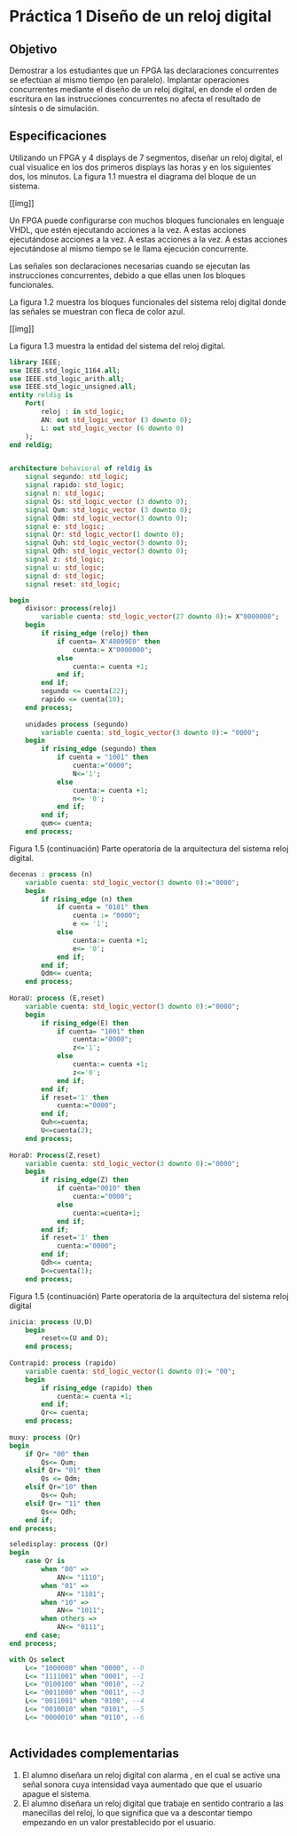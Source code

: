 # Práctica 1 Diseño de un reloj digital

## Objetivo

Demostrar a los estudiantes que un FPGA las declaraciones concurrentes se  efectúan al mismo tiempo (en paralelo). Implantar operaciones concurrentes mediante el diseño de un reloj digital, en  donde el orden de escritura en las instrucciones concurrentes no afecta el resultado de síntesis o de simulación.

## Especificaciones

Utilizando un FPGA y 4 displays de 7 segmentos, diseñar un reloj digital, el cual visualice en los dos primeros displays las horas y en los siguientes dos, los minutos. La figura 1.1 muestra  el diagrama del bloque de un sistema.

[[img]]

Un FPGA puede configurarse con muchos bloques funcionales en lenguaje VHDL, que estén ejecutando acciones a la vez. A estas acciones ejecutándose acciones a la vez. A estas acciones a la vez. A estas acciones ejecutándose al mismo tiempo se le llama ejecución concurrente.

Las señales son declaraciones necesarias cuando se ejecutan las instrucciones concurrentes, debido a que ellas unen los bloques funcionales.

La figura 1.2 muestra los bloques funcionales del sistema reloj digital donde las señales se muestran con fleca de color azul.

[[img]]

La figura 1.3 muestra la entidad del sistema del reloj digital.

```vhdl
library IEEE;
use IEEE.std_logic_1164.all;
use IEEE.std_logic_arith.all;
use IEEE.std_logic_unsigned.all;
entity reldig is
    Port(
        reloj : in std_logic;
        AN: out std_logic_vector (3 downto 0);
        L: out std_logic_vector (6 downto 0)
    );
end reldig;
```



```vhdl

architecture behavioral of reldig is
	signal segundo: std_logic;
	signal rapido: std_logic;
	signal n: std_logic;
	signal Qs: std_logic_vector (3 downto 0);
	signal Qum: std_logic_vector (3 downto 0);
	signal Qdm: std_logic_vector(3 downto 0);
	signal e: std_logic;
	signal Qr: std_logic_vector(1 downto 0);
	signal Quh: std_logic_vector(3 downto 0);
	signal Qdh: std_logic_vector(3 downto 0);
	signal z: std_logic;
	signal u: std_logic;
	signal d: std_logic;
	signal reset: std_logic;
```



```vhdl
begin
    divisor: process(reloj)
        variable cuenta: std_logic_vector(27 downto 0):= X"0000000";
	begin
		if rising_edge (reloj) then
			if cuenta= X"48009E0" then
				cuenta:= X"0000000";
			else
				cuenta:= cuenta +1;
			end if;
		end if;
		segundo <= cuenta(22);
		rapido <= cuenta(10);
	end process;
	
	unidades process (segundo)
		variable cuenta: std_logic_vector(3 downto 0):= "0000";
	begin
		if rising_edge (segundo) then
			if cuenta = "1001" then
				cuenta:="0000";
				N<='1';
			else
				cuenta:= cuenta +1;
				n<= '0';
			end if;
		end if;
		qum<= cuenta;
	end process;
```

Figura 1.5 (continuación) Parte operatoria de la arquitectura del sistema reloj digital.

```vhdl
decenas : process (n)
	variable cuenta: std_logic_vector(3 downto 0):="0000";
	begin
		if rising_edge (n) then
			if cuenta = "0101" then
				cuenta := "0000";
				e <= '1';
			else
				cuenta:= cuenta +1;
				e<= '0';
			end if;
		end if;
		Qdm<= cuenta;
	end process;
	
HoraU: process (E,reset)
	variable cuenta: std_logic_vector(3 downto 0):="0000";
	begin
		if rising_edge(E) then
			if cuenta= "1001" then
				cuenta:="0000";
				z<='1';
			else
				cuenta:= cuenta +1;
				z<='0';
			end if;
		end if;
		if reset='1' then
			cuenta:="0000";
		end if;
		Quh<=cuenta;
		U<=cuenta(2);
	end process;
	
HoraD: Process(Z,reset)
	variable cuenta: std_logic_vector(3 downto 0):="0000";
	begin
		if rising_edge(Z) then
			if cuenta="0010" then
				cuenta:="0000";
			else
				cuenta:=cuenta+1;
			end if;
		end if;
		if reset='1' then
			cuenta:="0000";
		end if;
		Qdh<= cuenta;
		D<=cuenta(1);
	end process;
```



Figura 1.5 (continuación) Parte operatoria de la arquitectura del sistema reloj digital

```vhdl
inicia: process (U,D)
    begin
		reset<=(U and D);
	end process;
	
Contrapid: process (rapido)
	variable cuenta: std_logic_vector(1 downto 0):= "00";
	begin
		if rising_edge (rapido) then
			cuenta:= cuenta +1;
		end if;
		Qr<= cuenta;
	end process;
	
muxy: process (Qr)
begin
	if Qr= "00" then
		Qs<= Qum;
	elsif Qr= "01" then
		Qs <= Qdm;
	elsif Qr="10" then
		Qs<= Quh;
	elsif Qr= "11" then
		Qs<= Qdh;
	end if;
end process;

seledisplay: process (Qr)
begin
	case Qr is
		when "00" =>
			AN<= "1110";
		when "01" =>
			AN<= "1101";
		when "10" =>
			AN<= "1011";
		when others =>
			AN<= "0111";
	end case;
end process;

with Qs select
	L<= "1000000" when "0000", --0
	L<= "1111001" when "0001", --1
	L<= "0100100" when "0010", --2
	L<= "0011000" when "0011", --3
	L<= "0011001" when "0100", --4
	L<= "0010010" when "0101", --5
	L<= "0000010" when "0110", --6
	
```

## Actividades complementarias

1. El alumno diseñara un reloj digital con alarma , en el cual se active una señal sonora cuya intensidad vaya aumentado que que el usuario apague el sistema.
2. El alumno diseñara un reloj digital que trabaje en sentido contrario a las manecillas del reloj, lo que significa que va a descontar tiempo empezando en un valor prestablecido por el usuario.


